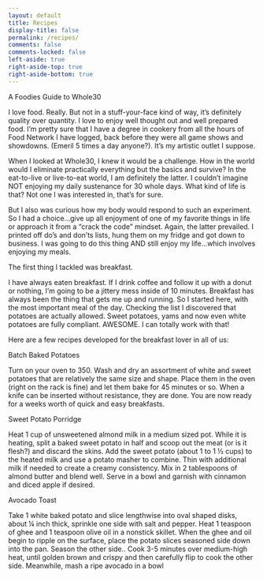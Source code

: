 ```yaml
---
layout: default
title: Recipes
display-title: false
permalink: /recipes/
comments: false
comments-locked: false
left-aside: true
right-aside-top: true
right-aside-bottom: true
---
```

A Foodies Guide to Whole30

I love food. Really. But not in a stuff-your-face kind of way, it’s definitely quality over quantity. I love to enjoy well thought out and well prepared food. I’m pretty sure that I have a degree in cookery from all the hours of Food Network I have logged, back before they were all game shows and showdowns. (Emeril 5 times a day anyone?). It’s my artistic outlet I suppose.

When I looked at Whole30, I knew it would be a challenge. How in the world would I eliminate practically everything but the basics and survive? In the eat-to-live or live-to-eat world, I am definitely the latter. I couldn’t imagine NOT enjoying my daily sustenance for 30 whole days. What kind of life is that? Not one I was interested in, that’s for sure.

But I also was curious how my body would respond to such an experiment. So I had a choice…give up all enjoyment of one of my favorite things in life or approach it from a “crack the code” mindset. Again, the latter prevailed. I printed off do’s and don’ts lists, hung them on my fridge and got down to business. I was going to do this thing AND still enjoy my life…which involves enjoying my meals.

The first thing I tackled was breakfast.

I have always eaten breakfast. If I drink coffee and follow it up with a donut or nothing, I’m going to be a jittery mess inside of 10 minutes. Breakfast has always been the thing that gets me up and running. So I started here, with the most important meal of the day. Checking the list I discovered that potatoes are actually allowed. Sweet potatoes, yams and now even white potatoes are fully compliant. AWESOME. I can totally work with that!

Here are a few recipes developed for the breakfast lover in all of us:

Batch Baked Potatoes

Turn on your oven to 350. Wash and dry an assortment of white and sweet potatoes that are relatively the same size and shape. Place them in the oven (right on the rack is fine) and let them bake for 45 minutes or so. When a knife can be inserted without resistance, they are done. You are now ready for a weeks worth of quick and easy breakfasts.

Sweet Potato Porridge

Heat 1 cup of unsweetened almond milk in a medium sized pot. While it is heating, split a baked sweet potato in half and scoop out the meat (or is it flesh?) and discard the skins. Add the sweet potato (about 1 to 1 ½ cups) to the heated milk and use a potato masher to combine. Thin with additional milk if needed to create a creamy consistency. Mix in 2 tablespoons of almond butter and blend well. Serve in a bowl and garnish with cinnamon and diced apple if desired.

Avocado Toast

Take 1 white baked potato and slice lengthwise into oval shaped disks, about ¼ inch thick, sprinkle one side with salt and pepper. Heat 1 teaspoon of ghee and 1 teaspoon olive oil in a nonstick skillet.  When the ghee and oil begin to ripple on the surface, place the potato slices seasoned side down into the pan. Season the other side.. Cook 3-5 minutes over medium-high heat, until golden brown and crispy and then carefully flip to cook the other side. Meanwhile, mash a ripe avocado in a bowl
